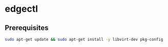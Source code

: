 # edgectl

## Prerequisites

```bash
sudo apt-get update && sudo apt-get install -y libvirt-dev pkg-config
```
